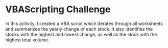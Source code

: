 # VBAScripting Challenge

In this activity, I created a VBA script which iterates through all worksheets and summarizes the yearly change of each stock. It also identifies the stocks with the highest and lowest change, as well as the stock with the highest total volume.
